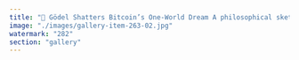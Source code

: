 ```yaml
---
title: "🚨 Gödel Shatters Bitcoin’s One-World Dream A philosophical sketch for systemic recalibrators<br /><br />Kurt Gödel proved a simple, haunting truth: any formal system complex enough to describe arithmetic will contain true statements that can't be proven within its own rules. Incompleteness isn’t a bug—it’s a structural inevitability.<br /><br />⚙️ Now apply that to Bitcoin: A rigid system defined by fixed axioms—immutability, scarcity, deterministic execution. It models itself as a closed, provable reality.<br /><br />But here’s the twist: The existence of multiple accessible realities where Bitcoin’s axioms break—interoperable governance, adaptive identity, dynamic coordination—proves Bitcoin is incomplete.** Not wrong. Just fundamentally limited.<br /><br />🌀 Gödel whispers: > “There are truths outside your cryptographic cathedral.”<br /><br />🧩 When maximalists deploy domination and intimidation to defend the frame, they’re not defending truth—they’re avoiding the proof of its boundaries. Multiple valid paradigms = intrinsic incompleteness. Systemic pluralism breaks belief loops.<br /><br />Bitcoin isn’t the final layer. It’s a Gödelian artifact."
image: "./images/gallery-item-263-02.jpg"
watermark: "282"
section: "gallery"
---
```

